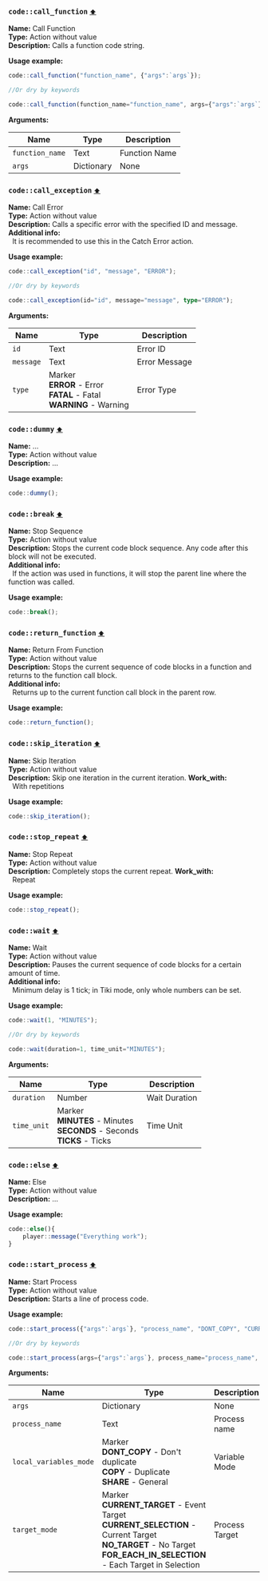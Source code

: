 <h3 id=call_function>
  <code>code::call_function</code>
  <a href="#" style="font-size: 12px; margin-left:">⬆️</a>
</h3>

**Name:** Call Function\
**Type:** Action without value\
**Description:** Calls a function code string.

**Usage example:** 
```ts
code::call_function("function_name", {"args":`args`});

//Or dry by keywords

code::call_function(function_name="function_name", args={"args":`args`});
```

**Arguments:**

| **Name**        | **Type**   | **Description** |
| --------------- | ---------- | --------------- |
| `function_name` | Text       | Function Name   |
| `args`          | Dictionary | None            |
<h3 id=control_call_exception>
  <code>code::call_exception</code>
  <a href="#" style="font-size: 12px; margin-left:">⬆️</a>
</h3>

**Name:** Call Error\
**Type:** Action without value\
**Description:** Calls a specific error with the specified ID and message.\
**Additional info:**\
&nbsp;&nbsp;It is recommended to use this in the Catch Error action.

**Usage example:** 
```ts
code::call_exception("id", "message", "ERROR");

//Or dry by keywords

code::call_exception(id="id", message="message", type="ERROR");
```

**Arguments:**

| **Name**  | **Type**                                                                     | **Description** |
| --------- | ---------------------------------------------------------------------------- | --------------- |
| `id`      | Text                                                                         | Error ID        |
| `message` | Text                                                                         | Error Message   |
| `type`    | Marker<br/>**ERROR** - Error<br/>**FATAL** - Fatal<br/>**WARNING** - Warning | Error Type      |
<h3 id=control_dummy>
  <code>code::dummy</code>
  <a href="#" style="font-size: 12px; margin-left:">⬆️</a>
</h3>

**Name:** ...\
**Type:** Action without value\
**Description:** ...

**Usage example:** 
```ts
code::dummy();
```

<h3 id=control_end_thread>
  <code>code::break</code>
  <a href="#" style="font-size: 12px; margin-left:">⬆️</a>
</h3>

**Name:** Stop Sequence\
**Type:** Action without value\
**Description:** Stops the current code block sequence. Any code after this block will not be executed.\
**Additional info:**\
&nbsp;&nbsp;If the action was used in functions, it will stop the parent line where the function was called.

**Usage example:** 
```ts
code::break();
```

<h3 id=control_return_function>
  <code>code::return_function</code>
  <a href="#" style="font-size: 12px; margin-left:">⬆️</a>
</h3>

**Name:** Return From Function\
**Type:** Action without value\
**Description:** Stops the current sequence of code blocks in a function and returns to the function call block.\
**Additional info:**\
&nbsp;&nbsp;Returns up to the current function call block in the parent row.

**Usage example:** 
```ts
code::return_function();
```

<h3 id=control_skip_iteration>
  <code>code::skip_iteration</code>
  <a href="#" style="font-size: 12px; margin-left:">⬆️</a>
</h3>

**Name:** Skip Iteration\
**Type:** Action without value\
**Description:** Skip one iteration in the current iteration.
**Work_with:**\
&nbsp;&nbsp;With repetitions

**Usage example:** 
```ts
code::skip_iteration();
```

<h3 id=control_stop_repeat>
  <code>code::stop_repeat</code>
  <a href="#" style="font-size: 12px; margin-left:">⬆️</a>
</h3>

**Name:** Stop Repeat\
**Type:** Action without value\
**Description:** Completely stops the current repeat.
**Work_with:**\
&nbsp;&nbsp;Repeat

**Usage example:** 
```ts
code::stop_repeat();
```

<h3 id=control_wait>
  <code>code::wait</code>
  <a href="#" style="font-size: 12px; margin-left:">⬆️</a>
</h3>

**Name:** Wait\
**Type:** Action without value\
**Description:** Pauses the current sequence of code blocks for a certain amount of time.\
**Additional info:**\
&nbsp;&nbsp;Minimum delay is 1 tick; in Tiki mode, only whole numbers can be set.

**Usage example:** 
```ts
code::wait(1, "MINUTES");

//Or dry by keywords

code::wait(duration=1, time_unit="MINUTES");
```

**Arguments:**

| **Name**    | **Type**                                                                         | **Description** |
| ----------- | -------------------------------------------------------------------------------- | --------------- |
| `duration`  | Number                                                                           | Wait Duration   |
| `time_unit` | Marker<br/>**MINUTES** - Minutes<br/>**SECONDS** - Seconds<br/>**TICKS** - Ticks | Time Unit       |
<h3 id=else>
  <code>code::else</code>
  <a href="#" style="font-size: 12px; margin-left:">⬆️</a>
</h3>

**Name:** Else\
**Type:** Action without value\
**Description:** ...

**Usage example:** 
```ts
code::else(){
    player::message("Everything work");
}
```

<h3 id=start_process>
  <code>code::start_process</code>
  <a href="#" style="font-size: 12px; margin-left:">⬆️</a>
</h3>

**Name:** Start Process\
**Type:** Action without value\
**Description:** Starts a line of process code.

**Usage example:** 
```ts
code::start_process({"args":`args`}, "process_name", "DONT_COPY", "CURRENT_TARGET");

//Or dry by keywords

code::start_process(args={"args":`args`}, process_name="process_name", local_variables_mode="DONT_COPY", target_mode="CURRENT_TARGET");
```

**Arguments:**

| **Name**               | **Type**                                                                                                                                                                       | **Description** |
| ---------------------- | ------------------------------------------------------------------------------------------------------------------------------------------------------------------------------ | --------------- |
| `args`                 | Dictionary                                                                                                                                                                     | None            |
| `process_name`         | Text                                                                                                                                                                           | Process name    |
| `local_variables_mode` | Marker<br/>**DONT_COPY** - Don\'t duplicate<br/>**COPY** - Duplicate<br/>**SHARE** - General                                                                                   | Variable Mode   |
| `target_mode`          | Marker<br/>**CURRENT_TARGET** - Event Target<br/>**CURRENT_SELECTION** - Current Target<br/>**NO_TARGET** - No Target<br/>**FOR_EACH_IN_SELECTION** - Each Target in Selection | Process Target  |

